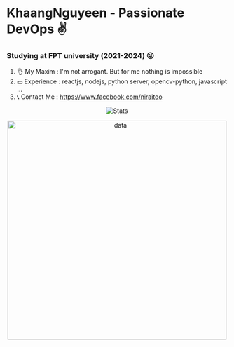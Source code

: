 

# KhaangNguyeen - Passionate DevOps ✌


### Studying at FPT university (2021-2024) 😜



1. 👌 My Maxim : I'm not arrogant. But for me nothing is impossible
2. 💵 Experience : reactjs, nodejs, python server, opencv-python, javascript ...
3. 📞 Contact Me : https://www.facebook.com/niraitoo 



<p align="center">
<img alt="Stats" src="https://github-readme-stats.vercel.app/api?username=khengyun&show_icons=true&title_color=E6B450&text_color=BFBDB6&icon_color=59C2FF&bg_color=131721&hide_border=true&border_radius=12&include_all_commits=true">
</p>

<p align="center">
<img width="500" alt="data" src="https://user-images.githubusercontent.com/78076796/180936261-2e0db6b6-0e94-4640-a6ff-bbfe71fc4161.png">
	
</p>



